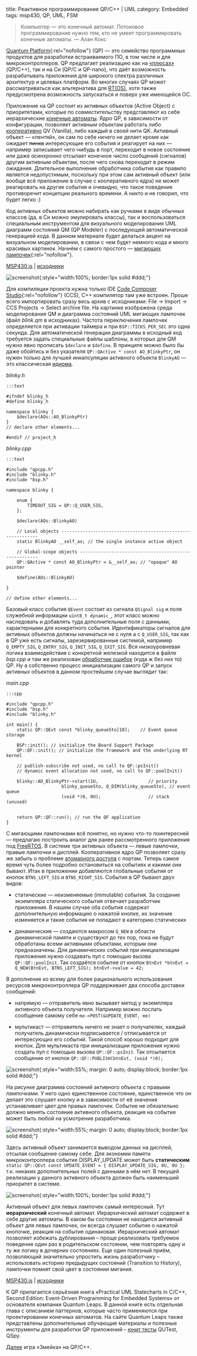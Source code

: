 title: Реактивное программирование QP/C++ | UML
category: Embedded 
tags: msp430, QP, UML, FSM

> Компьютер — это конечный автомат. Потоковое программирование нужно тем, кто не умеет программировать конечные автоматы. — Алан Кокс 

[Quantum Platform](https://www.state-machine.com/){:rel="nofollow"} (QP) — это семейство программных продуктов для разработки встраиваемого ПО, в том числе и для микроконтроллеров. QP предлагает реализацию как на [«плюсах»]({filename}../mcucpp/2017-03-20-mcucpp-introduction/2017-03-20-mcucpp-introduction.md) (QP/C++), так и на Си (QP/C и QP-nano), что даёт возможность разрабатывать приложения для широкого спектра различных архитектур и целевых платформ. Во многих случаях QP может рассматриваться как альтернатива для [RT(OS)]({filename}../freertos/2017-04-26-intro/2017-04-26-intro.md), хотя также предусмотрена возможность запускаться и поверх уже имеющейся ОС.

Приложение на QP состоит из активных объектов (Active Object) с приоритетами, которые по совместительству представляют из себя иерархические [конечные автоматы]({filename}../2012-10-09-finite-state-machine/2012-10-09-finite-state-machine.md). Ядро QP, в зависимости от конфигурации, позволяет активным объектам работать либо [кооперативно]({filename}../picsim/2017-02-05-coroutines/2017-02-05-coroutines.md) QV (Vanilla), либо каждый в своей нити QK. Активный объект — «лентяй», он сам по себе ничего не делает кроме как ожидает <span style="text-decoration:line-through">пинка</span> интересующие его события и реагирует на них — например записывает чего-нибудь в порт, переходит в новое состояние или даже *асинхронно* отсылает конечное число сообщений (сигналов) другим активным объектам, после чего снова переходит в режим ожидания. Длительное выполнение обработчика события как правило является недопустимым, поскольку при этом сам активный объект (или вообще всё приложение в случае с кооперативного ядра) не может реагировать на другие события и очевидно, что такое поведение противоречит концепции реального времени. А никто и не говорил, что будет легко :)

Код активных объектов можно набирать как ручками в виде обычных классов (да, в Си можно эмулировать классы), так и воспользоваться специальным инструментом для визуального моделирования UML диаграмм состояний QM (QP Modeler) c последующей автоматической генерацией кода. В данном материале будет делаться акцент на визуальном моделировании, в связи с чем будет немного кода и много красивых картинок. Начнём с самого простого — [мигающих лампочек](https://state-machine.com/qm/gs_tut.html){:rel="nofollow"}.

[MSP430.js](http://mazko.github.io/MSP430.js/90df829b292e035384d37749bee1e0f7) | [исходники]({attach}blinky-qv-msp430-js.zip)

![screenshot]({attach}blink-statechart.png){:style="width:100%; border:1px solid #ddd;"}

Для компиляции проекта нужна только IDE [Code Composer Studio](http://www.ti.com/tool/ccstudio-msp){:rel="nofollow"} (CCS), C++ компилятор там уже встроен. Проше всего импортировать сразу весь архив с исходниками: File -> Import -> CCS Projects -> Select archive file. На картинке изображена среда моделирования QM и диаграмма состояний UML мигающих лампочек (файл *blink.qm* в исходниках). Частота переключения лампочек определяется при активации таймера и при `BSP::TICKS_PER_SEC` это одна секунда. Для автоматической генерации диаграммы в исходный код требуется задать специальные файлы шаблоны, в которых для QM нужно явно прописать `$declare` и `$define`. В принципе можно было бы даже обойтись и без указателя `QP::QActive * const AO_BlinkyPtr`, он нужен только для лучшей инкапсуляции активного объекта `BlinkyAO` — это классическая [идиома]({filename}../2012-10-08-ansi-c-idioms/2012-10-08-ansi-c-idioms.md).

*blinky.h*

    :::text

    #ifndef blinky_h
    #define blinky_h

    namespace blinky {
        $declare(AOs::AO_BlinkyPtr)
    }
    // declare other elements...

    #endif // project_h

*blinky.cpp*

    :::text

    #include "qpcpp.h"
    #include "blinky.h"
    #include "bsp.h"

    namespace blinky {

        enum {
            TIMEOUT_SIG = QP::Q_USER_SIG,
        };

        $declare(AOs::BlinkyAO)

        // Local objects -------------------------------------------------------------
        static BlinkyAO __self_ao; // the single instance active object

        // Global-scope objects ------------------------------------------------------
        QP::QActive * const AO_BlinkyPtr = &__self_ao; // "opaque" AO pointer

        $define(AOs::BlinkyAO)

    }

    // define other elements...

Базовый класс события `QEvent` состоит из сигнала `QSignal sig` и поля служебной информации `uint8_t dynamic_`, этот класс можно наследовать и добавлять туда дополнительные поля с данными, характерными для конкретного события. Идентификаторы сигналов для активных объектов должны начинаться не с нуля а с `Q_USER_SIG`, так как в QP уже есть сигналы, зарезервированные системой, например `Q_EMPTY_SIG`, `Q_ENTRY_SIG`, `Q_INIT_SIG`, `Q_EXIT_SIG`. Вся низкоуровневая логика взаимодействия с конкретной железкой находится в файле *bsp.cpp* и там же реализован [обработчик ошибок]({filename}../freertos/2017-04-27-hooks/2017-04-27-hooks.md) (куда ж без них то) QP. Ну а собственно процесс инициализации самого QP и запуск активных объектов в данном простейшем случае выглядит так:

*main.cpp*

    :::cpp

    #include "qpcpp.h"
    #include "bsp.h"
    #include "blinky.h"

    int main() {
        static QP::QEvt const *blinky_queueSto[10];    // Event queue storage

        BSP::init(); // initialize the Board Support Package
        QP::QF::init(); // initialize the framework and the underlying RT kernel

        // publish-subscribe not used, no call to QF::psInit()
        // dynamic event allocation not used, no call to QF::poolInit()

        blinky::AO_BlinkyPtr->start(1U,                   // priority
                         blinky_queueSto, Q_DIM(blinky_queueSto), // event queue
                         (void *)0, 0U);                  // stack (unused)


        return QP::QF::run(); // run the QF application
    }

С мигающими лампочками всё понятно, но нужно что-то поинтересней — предлагаю построить аналог для ранее рассмотренного приложения под [FreeRTOS]({filename}../freertos/2017-04-29-event/2017-04-29-event.md). В системе три активных объекта — левые лампочки, правые лампочки и дисплей. Кооперативное ядро QP позволяет сразу же забыть о проблеме [атомарного доступа]({filename}../freertos/2017-04-28-mutex/2017-04-28-mutex.md) с портам. Теперь самое время чуть более подробно остановиться на событиях и какими они бывают. Итак в приложении добавляются глобальные события от кнопок `BTNS_LEFT_SIG` и `BTNS_RIGHT_SIG`. События в QP бывают двух видов:

 - статические — неизменяемые (immutable) события. За создание экземпляра статического события отвечает разработчик приложения. В нашем случае оба события содержат дополнительную информацию о нажатой кнопке, их значение изменяется и такие события не попадают в категорию статических

 - динамические — создаются макросом `Q_NEW` в области динамической памяти и существуют до тех пор, пока не будут обработаны всеми активными объектами, которым они предназначены. Для динамических событий при инициализации приложения нужно создавать пул с помощью вызова `QP::QF::poolInit`. Так создаётся событие от кнопок `BtnEvt *btnEvt = Q_NEW(BtnEvt, BTNS_LEFT_SIG); btnEvt->value = 42;`

В дополнение ко всему для более рационального использования ресурсов микроконтроллера QP поддерживает два способа доставки сообщений:

 - напрямую — отправитель явно вызывает метод у экземпляра активного объекта получателя. Например можно послать сообщение самому себе `me->POST(&UPDATE_EVENT, me)`

 - мультикаст — отправитель ничего не знает о получателях, каждый получатель динамически подписывается / отписывается от интересующих его событий. Такой способ хорошо подходит для кнопок. Для мультикаста при инициализации приложения нужно создать пул с помощью вызова `QP::QF::psInit`. Так отсылается сообщение от кнопок `QP::QF::PUBLISH(btnEvt, (void *)0);`

![screenshot]({attach}r.png){:style="width:55%; margin: 0 auto; display:block; border:1px solid #ddd;"}

На рисунке диаграмма состояний активного объекта с правыми лампочками. У него одно единственное состояние, единственное что он делает это слушает кнопку и в зависимости от её значения устанавливает цвет для правых лампочек. Событие не обязательно должно менять состояние активного объекта, реакция на событие может быть любой на усмотрение разработчика.

![screenshot]({attach}d.png){:style="width:55%; margin: 0 auto; display:block; border:1px solid #ddd;"}

Здесь активный объект занимается выводом данных на дисплей, отсылая сообщение самому себе. Для экономии памяти микроконтроллера событие DISPLAY_UPDATE может быть **статическим** `static QP::QEvt const UPDATE_EVENT = { DISPLAY_UPDATE_SIG, 0U, 0U };` т.к. никаких дополнительных полей с данными в нём нет. В текущей реализации у данного активного объекта должен быть наименьший приоритет в системе.

![screenshot]({attach}l.png){:style="width:100%; border:1px solid #ddd;"}

Активный объект для левых лампочек самый интересный. Тут **иерархический** конечный автомат. Иерархический автомат содержит в себе другие автоматы. В каком бы состоянии не находится активный объект для левых лампочек, он всегда слушает событие о нажатой кнопочке, реакция на событие одинаковая. Иерархический автомат позволяет избежать дублирования – проще реализовать требуемое поведение один раз в родительском состоянии, чем повторять одну и ту же логику в дочерних состояниях. Еще один полезный приём, позволяющий значительно упростить жизнь разработчику – использовать историю предыдущих состояний (Transition to History), лампочки помнят свой цвет в состоянии мигания.  

[MSP430.js](http://mazko.github.io/MSP430.js/bd5dbe0259a4c493e612fd8f3fa3fbd3) | [исходники]({attach}3ao-qv-msp430-js.zip)

К QP прилагается серьёзная книга «Practical UML Statecharts in C/C++, Second Edition: Event-Driven Programming for Embedded Systems» от основателя компании Quantum Leaps. В данной книге есть отдельная глава с описанием паттернов, которые часто применяются при проектировании конечных автоматов. На сайте Quantum Leaps также представлены дополнительные обучающие материалы и полезные инструменты для разработки QP приложений – [юнит тесты]({filename}../2014-03-29-tdd-ceedling-for-microchips-pics/2014-03-29-tdd-ceedling-for-microchips-pics.md) QUTest, QSpy.

[Далее]({filename}../mcucpp/2017-06-22-mcucpp-memory/2017-06-22-mcucpp-memory.md) игра «Змейка» на QP/C++.